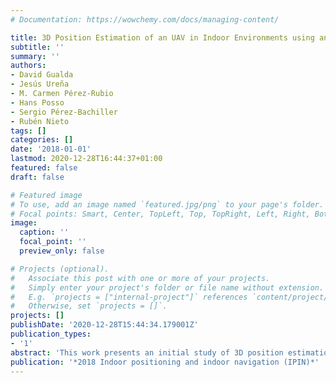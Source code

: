 ```yaml
---
# Documentation: https://wowchemy.com/docs/managing-content/

title: 3D Position Estimation of an UAV in Indoor Environments using an Ultrasonic Local Positioning System
subtitle: ''
summary: ''
authors:
- David Gualda
- Jesús Ureña
- M. Carmen Pérez-Rubio
- Hans Posso
- Sergio Pérez-Bachiller
- Rubén Nieto
tags: []
categories: []
date: '2018-01-01'
lastmod: 2020-12-28T16:44:37+01:00
featured: false
draft: false

# Featured image
# To use, add an image named `featured.jpg/png` to your page's folder.
# Focal points: Smart, Center, TopLeft, Top, TopRight, Left, Right, BottomLeft, Bottom, BottomRight.
image:
  caption: ''
  focal_point: ''
  preview_only: false

# Projects (optional).
#   Associate this post with one or more of your projects.
#   Simply enter your project's folder or file name without extension.
#   E.g. `projects = ["internal-project"]` references `content/project/deep-learning/index.md`.
#   Otherwise, set `projects = []`.
projects: []
publishDate: '2020-12-28T15:44:34.179001Z'
publication_types:
- '1'
abstract: 'This work presents an initial study of 3D position estimation of an Unmanned Aircraft Vehicle (UAV) in indoor environments using an Ultrasonic Local Positioning System (ULPS) placed on the ceiling and composed of five emitters. The objective of this preliminary study is to determine the performance related to the estimation of the 3D position for different heights of the receiver location over the drone, since the turbulences and the acoustic noise generated by the propellers can degrade the quality of the received signal when the receiver is nearest to the drone surface. In the experiments, the UAV is stable at the initial take-off altitude to determine in a post-processing stage the dispersion related to the 3D position estimation of the drone for different heights of the receiver location. This study is presented as a base for future experiments in position and trajectory estimations of UAVs for indoor environments where there are several ULPSs installed along the localization area. At the end, the results obtained in this study allow selecting a suitable height of the receiver location that satisfies a trade-off between its position and the performance of the estimations.'
publication: '*2018 Indoor positioning and indoor navigation (IPIN)*'
---
```

